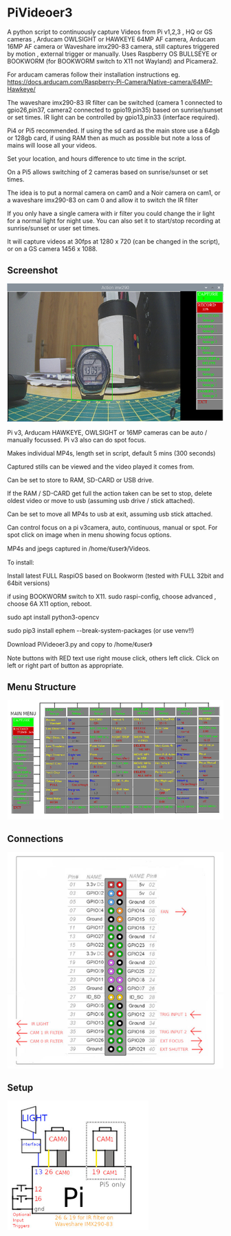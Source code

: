 # PiVideoer3


A python script to continuously capture Videos from Pi v1,2,3 , HQ or GS cameras , Arducam OWLSIGHT or HAWKEYE 64MP AF camera, Arducam 16MP AF camera or Waveshare imx290-83 camera, still captures triggered by motion , external trigger or manually. 
Uses Raspberry OS BULLSEYE or BOOKWORM (for BOOKWORM switch to X11 not Wayland) and Picamera2.

For arducam cameras follow their installation instructions eg. https://docs.arducam.com/Raspberry-Pi-Camera/Native-camera/64MP-Hawkeye/

The waveshare imx290-83 IR filter can be switched (camera 1 connected to gpio26,pin37, camera2 connected to gpio19,pin35) based on sunrise/sunset or set times. IR light can be controlled by gpio13,pin33 (interface required). 

Pi4 or Pi5 recommended. If using the sd card as the main store use a 64gb or 128gb card, if using RAM then as much as possible but note a loss of mains 
will loose all your videos.

Set your location, and hours difference to utc time in the script.

On a Pi5 allows switching of 2 cameras based on sunrise/sunset or set times.

The idea is to put a normal camera on cam0 and a Noir camera on cam1, or a waveshare imx290-83 on cam 0 and allow it to switch the IR filter

If you only have a single camera with ir filter you could change the ir light for a normal light for night use. You can also set it to start/stop recording at sunrise/sunset or user set times.

It will capture videos at 30fps at 1280 x 720 (can be changed in the script), or on a GS camera 1456 x 1088.

## Screenshot

![screenshot](screenshot.jpg)

Pi v3, Arducam HAWKEYE, OWLSIGHT or 16MP cameras can be auto / manually focussed. Pi v3 also can do spot focus.

Makes individual MP4s, length set in script, default 5 mins (300 seconds)

Captured stills can be viewed and the video played it comes from.

Can be set to store to RAM, SD-CARD or USB drive.

If the RAM / SD-CARD get full the action taken can be set to stop, delete oldest video or move to usb (assuming usb drive / stick attached).

Can be set to move all MP4s to usb at exit, assuming usb stick attached.

Can control focus on a pi v3camera, auto, continuous,  manual or spot. For spot click on image when in menu showing focus options.

MP4s and jpegs captured in /home/《user》/Videos. 

To install:

Install latest FULL RaspiOS based on Bookworm (tested with FULL 32bit and 64bit versions)

if using BOOKWORM switch to X11. sudo raspi-config, choose advanced , choose 6A X11 option, reboot.

sudo apt install python3-opencv

sudo pip3 install ephem --break-system-packages (or use venv!!)

Download PiVideoer3.py and copy to /home/《user》

Note buttons with RED text use right mouse click, others left click. Click on left or right part of button as appropriate.

## Menu Structure

![Menu Structure](menu_structure.jpg)

## Connections

![connections](CONNECTIONS.jpg)

## Setup

![Setup](setup.jpg)

